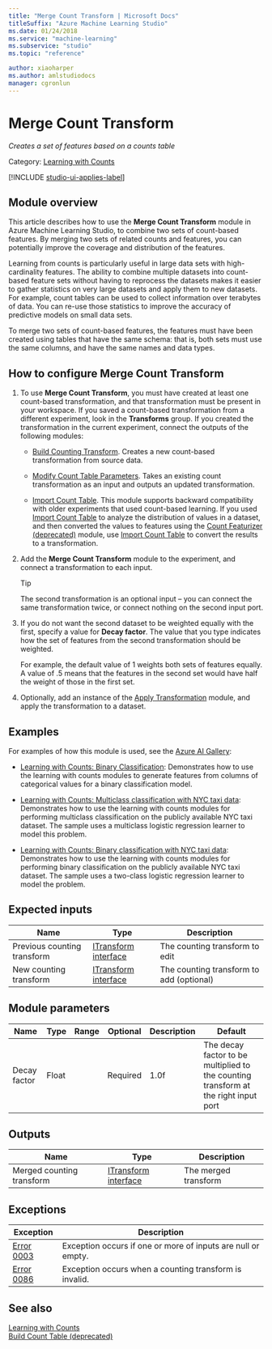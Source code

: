 ```yaml
---
title: "Merge Count Transform | Microsoft Docs"
titleSuffix: "Azure Machine Learning Studio"
ms.date: 01/24/2018
ms.service: "machine-learning"
ms.subservice: "studio"
ms.topic: "reference"

author: xiaoharper
ms.author: amlstudiodocs
manager: cgronlun
---
```

# Merge Count Transform

*Creates a set of features based on a counts table*

Category: [Learning with Counts](data-transformation-learning-with-counts.md)

[!INCLUDE [studio-ui-applies-label](../includes/studio-ui-applies-label.md)]

## Module overview

This article describes how to use the **Merge Count Transform** module in Azure Machine Learning Studio, to combine two sets of count-based features. By merging two sets of related counts and features, you can potentially improve the coverage and distribution of the features.

Learning from counts is particularly useful in large data sets with high-cardinality features.  The ability to combine multiple datasets into count-based feature sets without having to reprocess the datasets makes it easier to gather statistics on very large datasets and apply them to new datasets. For example, count tables can be used to collect information over terabytes of data. You can re-use those statistics to improve the accuracy of predictive models on small data sets.

To merge two sets of count-based features, the features must have been created using tables that have the same schema: that is, both sets must use the same columns, and have the same names and data types.

## How to configure Merge Count Transform

1. To use **Merge Count Transform**, you must have created at least one count-based transformation, and that transformation must be present in your workspace. If you saved a count-based transformation from a different experiment, look in the **Transforms** group. If you created the transformation in the current experiment, connect the outputs of the following modules:

    - [Build Counting Transform](build-counting-transform.md). Creates a new count-based transformation from source data.

    - [Modify Count Table Parameters](modify-count-table-parameters.md). Takes an existing count transformation as an input and outputs an updated transformation.

    - [Import Count Table](import-count-table.md). This module supports backward compatibility with older experiments that used count-based learning. If you used [Import Count Table](import-count-table.md) to analyze the distribution of values in a dataset, and then converted the values to features using the [Count Featurizer (deprecated)](count-featurizer-deprecated.md) module, use [Import Count Table](import-count-table.md) to convert the results to a transformation.

2. Add the **Merge Count Transform** module to the experiment, and connect a transformation to each input.

    > [!TIP]
    > The second transformation is an optional input – you can connect the same transformation twice, or connect nothing on the second input port.

3. If you do not want the second dataset to be weighted equally with the first, specify a value for **Decay factor**. The value that you type indicates how the set of features from the second transformation should be weighted.

    For example, the default value of 1 weights both sets of features equally. A value of .5 means that the features in the second set would have half the weight of those in the first set.

4. Optionally, add an instance of the [Apply Transformation](apply-transformation.md) module, and apply the transformation to a dataset.

## Examples

For examples of how this module is used, see the [Azure AI Gallery](https://gallery.cortanaintelligence.com/):

- [Learning with Counts: Binary Classification](https://gallery.azureml.net/Experiment/Learning-with-Counts-Binary-Classification-2): Demonstrates how to use the learning with counts modules to generate features from columns of categorical values for a binary classification model.

- [Learning with Counts: Multiclass classification with NYC taxi data](https://gallery.azureml.net/Experiment/Learning-with-Counts-Multiclass-classification-with-NYC-taxi-data-2): Demonstrates how to use the learning with counts modules for performing multiclass classification on the publicly available NYC taxi dataset. The sample uses a multiclass logistic regression learner to model this problem.

- [Learning with Counts: Binary classification with NYC taxi data](https://gallery.azureml.net/Experiment/Learning-with-Counts-Binary-classification-with-NYC-taxi-data-2): Demonstrates how to use the learning with counts modules for performing binary classification on the publicly available NYC taxi dataset. The sample uses a two-class logistic regression learner to model the problem.

## Expected inputs

|Name|Type|Description|  
|----------|----------|-----------------|  
|Previous counting transform|[ITransform interface](itransform-interface.md)|The counting transform to edit|  
|New counting transform|[ITransform interface](itransform-interface.md)|The counting transform to add (optional)|  

## Module parameters

|Name|Type|Range|Optional|Description|Default|  
|----------|----------|-----------|--------------|-----------------|-------------|  
|Decay factor|Float||Required|1.0f|The decay factor to be multiplied to the counting transform at the right input port|  

## Outputs

|Name|Type|Description|  
|----------|----------|-----------------|  
|Merged counting transform|[ITransform interface](itransform-interface.md)|The merged transform|  

## Exceptions

|Exception|Description|  
|---------------|-----------------|  
|[Error 0003](errors/error-0003.md)|Exception occurs if one or more of inputs are null or empty.|  
|[Error 0086](errors/error-0086.md)|Exception occurs when a counting transform is invalid.|  

## See also

 [Learning with Counts](data-transformation-learning-with-counts.md)   
 [Build Count Table (deprecated)](build-count-table-deprecated.md)

